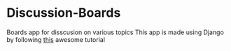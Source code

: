 # Discussion-Boards
Boards app for disscusion on various topics
This app is made using Django by following [this](https://simpleisbetterthancomplex.com/series/beginners-guide/1.11/) awesome tutorial
